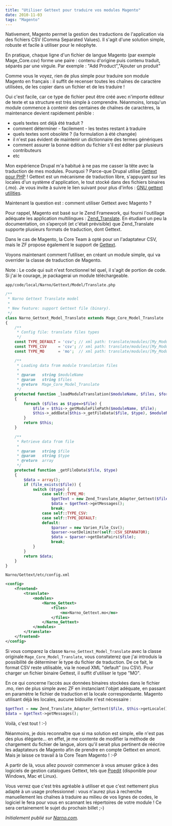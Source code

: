 ```yaml
---
title: "Utiliser Gettext pour traduire vos modules Magento"
date: 2010-11-03
tags: "Magento"
---
```


Nativement, Magento permet la gestion des traductions de l'application via des fichiers CSV (Comma Separated Values). Il s'agit d'une solution simple, robuste et facile à utiliser pour le néophyte.

En pratique, chaque ligne d'un fichier de langue Magento (par exemple Mage_Core.csv) forme une paire : contenu d'origine puis contenu traduit, séparés par une virgule.
Par exemple : "Add Product","Ajouter un produit"

Comme vous le voyez, rien de plus simple pour traduire son module Magento en français : il suffit de recenser toutes les chaînes de caractère utilisées, de les copier dans un fichier et de les traduire !

Oui c'est facile, car ce type de fichier peut être créé avec n'importe éditeur de texte et sa structure est très simple à comprendre. Néanmoins, lorsqu'un module commence à contenir des centaines de chaînes de caractères, la maintenance devient rapidement pénible :

* quels textes ont déjà été traduit ?
* comment déterminer - facilement - les textes restant à traduire
* quels textes sont obsolète ? (la formulation à été changée)
* il n'est pas évident de maintenir un dictionnaire des termes génériques
* comment assurer la bonne édition du fichier s'il est éditer par plusieurs contributeurs
* etc

Mon expérience Drupal m'a habitué à ne pas me casser la tête avec la traduction de mes modules. Pourquoi ? Parce-que Drupal utilise [Gettext pour PHP](http://www.php.net/manual/fr/intro.gettext.php) ! Gettext est un mécanisme de traduction libre, s'appuyant sur les locales d'un système d'application, le tout stocké dans des fichiers binaires (.mo). Je vous invite à suivre le lien suivant pour plus d'infos : [GNU gettext utilities](http://www.gnu.org/software/gettext/manual/gettext.html).

Maintenant la question est : comment utiliser Gettext avec Magento ?

Pour rappel, Magento est basé sur le Zend Framework, qui fourni l'outillage adéquate les application multilingues : [Zend_Translate](http://framework.zend.com/manual/fr/zend.translate.introduction.html).
En étudiant un peu la documentation, on s’aperçoit (et c'était prévisible) que Zend_Translate supporte plusieurs formats de traduction, dont Gettext.

Dans le cas de Magento, la Core Team à opté pour un l'adaptateur CSV, mais le ZF propose également le support de [Gettext](http://framework.zend.com/manual/fr/zend.translate.adapter.html#zend.translate.adapter.gettext).

Voyons maintenant comment l’utiliser, en créant un module simple, qui va overrider la classe de traduction de Magento.

Note : Le code qui suit n'est fonctionnel tel quel, il s'agit de portion de code. Si j'ai le courage, je packagerai un module téléchargeable.

```app/code/local/Narno/Gettext/Model/Translate.php```

```php
/**
 * Narno Gettext Translate model
 *
 * New feature: support Gettext file (binary).
 */
class Narno_Gettext_Model_Translate extends Mage_Core_Model_Translate
{
    /**
     * Config file: translate files types
     */
    const TYPE_DEFAULT = 'csv'; // xml path: translate/modules/[My_Module]/files/default
    const TYPE_CSV     = 'csv'; // xml path: translate/modules/[My_Module]/files/csv
    const TYPE_MO      = 'mo';  // xml path: translate/modules/[My_Module]/files/mo

    /**
     * Loading data from module translation files
     *
     * @param   string $moduleName
     * @param   string $files
     * @return  Mage_Core_Model_Translate
     */
    protected function _loadModuleTranslation($moduleName, $files, $forceReload=false)
    {
        foreach ($files as $type=>$file) {
            $file = $this->_getModuleFilePath($moduleName, $file);
            $this->_addData($this->_getFileData($file, $type), $moduleName, $forceReload);
        }
        return $this;
    }

    /**
     * Retrieve data from file
     *
     * @param   string $file
     * @param   string $type
     * @return  array
     */
    protected function _getFileData($file, $type)
    {
        $data = array();
        if (file_exists($file)) {
            switch ($type) {
                case self::TYPE_MO:
                    $getText = new Zend_Translate_Adapter_Gettext($file, $this->getLocale());
                    $data = $getText->getMessages();
                    break;
                case self::TYPE_CSV:
                case self::TYPE_DEFAULT:
                default:
                    $parser = new Varien_File_Csv();
                    $parser->setDelimiter(self::CSV_SEPARATOR);
                    $data = $parser->getDataPairs($file);
                    break;
            }
        }
        return $data;
    }
}
```

```Narno/Gettext/etc/config.xml```

```xml
<config>
    <frontend>
        <translate>
            <modules>
                <Narno_Gettext>
                    <files>
                        <mo>Narno_Gettext.mo</mo>
                    </files>
                </Narno_Gettext>
            </modules>
        </translate>
    </frontend>
</config>
```

Si vous comparez la classe ```Narno_Gettext_Model_Translate``` avec la classe originale ```Mage_Core_Model_Translate```, vous constaterez que j'ai introduis la possibilité de déterminer le type du fichier de traduction. De ce fait, le format CSV reste utilisable, via le noeud XML "default" (ou CSV). Pour charger un fichier binaire Gettest, il suffit d'utiliser le type "MO".

En ce qui concerne l’accès aux données binaires stockées dans le fichier .mo, rien de plus simple avec ZF en instanciant l'objet adéquate, en passant en paramètre le fichier de traduction et la locale correspondante. Magento utilisant déjà les locales, aucune bidouille n'est nécessaire :

```php
$getText = new Zend_Translate_Adapter_Gettext($file, $this->getLocale());
$data = $getText->getMessages();
```

Voilà, c'est tout ! :-)

Néanmoins, je dois reconnaître que si ma solution est simple, elle n'est pas des plus élégante... en effet, je me contente de modifier la méthode de chargement du fichier de langue, alors qu'il serait plus pertinent de réécrire les adaptateurs de Magento afin de prendre en compte Gettext en amont. Mais je laisse ce travail à la Core Team Magento ! :-P

A partir de là, vous allez pouvoir commencer à vous amuser grâce à des logiciels de gestion catalogues Gettext, tels que [Poedit](http://www.poedit.net) (disponible pour Windows, Mac et Linux).

Vous verrez que c'est très agréable à utiliser et que c'est nettement plus adapté à un usage professionnel : vous n'aurez plus à recherche manuellement les chaînes à traduire au milieu de vos lignes de codes, le logiciel le fera pour vous en scannant les répertoires de votre module ! Ce sera certainement le sujet du prochain billet ;-)

_Initialement publié sur [Narno.com](http://narno.com/blog/utiliser-gettext-pour-traduire-vos-modules-magento)._
